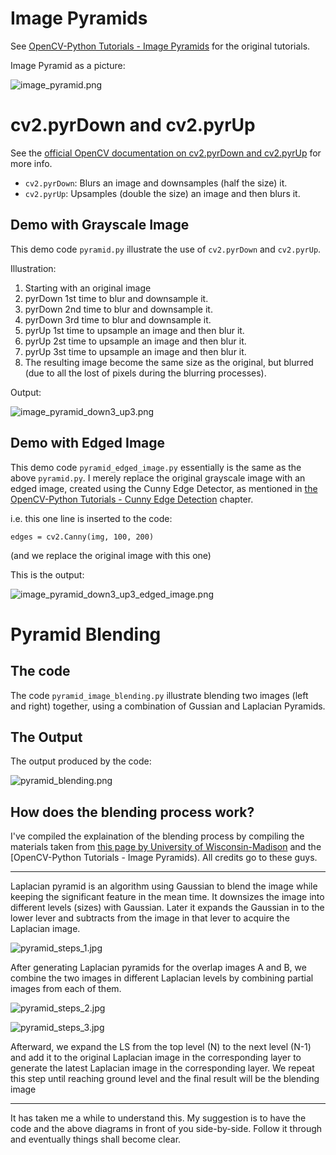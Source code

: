 # Image Pyramids

See [OpenCV-Python Tutorials - Image Pyramids](https://opencv-python-tutroals.readthedocs.org/en/latest/py_tutorials/py_imgproc/py_pyramids/py_pyramids.html#pyramids) for the original tutorials.

Image Pyramid as a picture:

![image_pyramid.png](./screenshots/image_pyramid.png)

# cv2.pyrDown and cv2.pyrUp

See the [official OpenCV documentation on cv2.pyrDown and cv2.pyrUp](http://docs.opencv.org/modules/imgproc/doc/filtering.html) for more info.

- `cv2.pyrDown`: Blurs an image and downsamples (half the size) it.
- `cv2.pyrUp`: Upsamples (double the size) an image and then blurs it.

## Demo with Grayscale Image

This demo code `pyramid.py` illustrate the use of `cv2.pyrDown` and `cv2.pyrUp`.

Illustration:

1. Starting with an original image
2. pyrDown 1st time to blur and downsample it.
3. pyrDown 2nd time to blur and downsample it.
4. pyrDown 3rd time to blur and downsample it.
5. pyrUp 1st time to upsample an image and then blur it.
6. pyrUp 2st time to upsample an image and then blur it.
7. pyrUp 3st time to upsample an image and then blur it.
8. The resulting image become the same size as the original, but blurred (due to all the lost of pixels during the blurring processes).

Output:

![image_pyramid_down3_up3.png](./screenshots/image_pyramid_down3_up3.png)

## Demo with Edged Image

This demo code `pyramid_edged_image.py` essentially is the same as the above `pyramid.py`. I merely replace the original grayscale image with an edged image, created using the Cunny Edge Detector, as mentioned in [the OpenCV-Python Tutorials - Cunny Edge Detection](https://opencv-python-tutroals.readthedocs.org/en/latest/py_tutorials/py_imgproc/py_canny/py_canny.html#canny) chapter.

i.e. this one line is inserted to the code:

```.python
edges = cv2.Canny(img, 100, 200)
```

(and we replace the original image with this one)

This is the output:

![image_pyramid_down3_up3_edged_image.png](./screenshots/image_pyramid_down3_up3_edged_image.png)


# Pyramid Blending

## The code

The code `pyramid_image_blending.py` illustrate blending two images (left and right) together, using a combination of Gussian and Laplacian Pyramids.

## The Output

The output produced by the code:

![pyramid_blending.png](./screenshots/pyramid_blending.png)

## How does the blending process work?

I've compiled the explaination of the blending process by compiling the materials taken from [this page by University of Wisconsin-Madison](http://pages.cs.wisc.edu/~csverma/CS766_09/ImageMosaic/imagemosaic.html) and the [OpenCV-Python Tutorials - Image Pyramids). All credits go to these guys.

---

Laplacian pyramid is an algorithm using Gaussian to blend the image while keeping the significant feature in the mean time. It downsizes the image into different levels (sizes) with Gaussian. Later it expands the Gaussian in to the lower lever and subtracts from the image in that lever to acquire the Laplacian image.

![pyramid_steps_1.jpg](./screenshots/pyramid_steps_1.jpg)

After generating Laplacian pyramids for the overlap images A and B, we combine the two images in different Laplacian levels by combining partial images from each of them.

![pyramid_steps_2.jpg](./screenshots/pyramid_steps_1.jpg)

![pyramid_steps_3.jpg](./screenshots/pyramid_steps_1.jpg)

Afterward, we expand the LS from the top level (N) to the next level (N-1) and add it to the original Laplacian image in the corresponding layer to generate the latest Laplacian image in the corresponding layer. We repeat this step until reaching ground level and the final result will be the blending image

---

It has taken me a while to understand this. My suggestion is to have the code and the above diagrams in front of you side-by-side. Follow it through and eventually things shall become clear.
